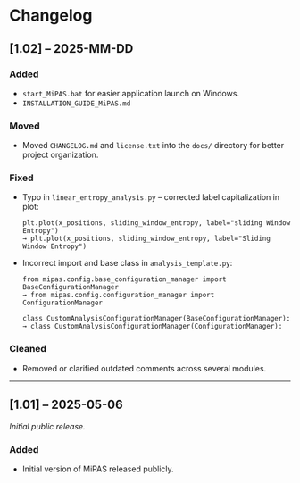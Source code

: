 # Changelog

## [1.02] – 2025-MM-DD  

### Added
- `start_MiPAS.bat` for easier application launch on Windows.
- `INSTALLATION_GUIDE_MiPAS.md`

### Moved
- Moved `CHANGELOG.md` and `license.txt` into the `docs/` directory for better project organization.

### Fixed
- Typo in `linear_entropy_analysis.py` – corrected label capitalization in plot:

  ```
  plt.plot(x_positions, sliding_window_entropy, label="sliding Window Entropy")
  → plt.plot(x_positions, sliding_window_entropy, label="Sliding Window Entropy")
  ```

- Incorrect import and base class in `analysis_template.py`:

  ```
  from mipas.config.base_configuration_manager import BaseConfigurationManager
  → from mipas.config.configuration_manager import ConfigurationManager

  class CustomAnalysisConfigurationManager(BaseConfigurationManager):
  → class CustomAnalysisConfigurationManager(ConfigurationManager):
  ```

### Cleaned
- Removed or clarified outdated comments across several modules.

---

## [1.01] – 2025-05-06  
*Initial public release.*

### Added
- Initial version of MiPAS released publicly.
